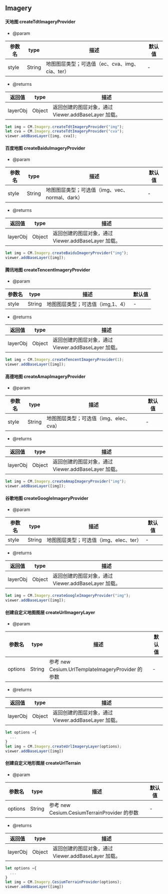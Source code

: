 ## Imagery

#### 天地图 createTdtImageryProvider

- @param

| 参数名 | type   | 描述                                           | 默认值 |
| ------ | ------ | ---------------------------------------------- | ------ |
| style  | String | 地图图层类型；可选值（ec、cva、img、cia、ter） | -      |

- @returns

| 返回值   | type   | 描述                                                |
| -------- | ------ | --------------------------------------------------- |
| layerObj | Object | 返回创建的图层对象，通过 Viewer.addBaseLayer 加载。 |

```js
let img = CM.Imagery.createTdtImageryProvider("img");
let cva = CM.Imagery.createTdtImageryProvider("cva");
viewer.addBaseLayer([img, cva]);
```

#### 百度地图 createBaiduImageryProvider

- @param

| 参数名 | type   | 描述                                           | 默认值 |
| ------ | ------ | ---------------------------------------------- | ------ |
| style  | String | 地图图层类型；可选值（img、vec、normal、dark） | -      |

- @returns

| 返回值   | type   | 描述                                                |
| -------- | ------ | --------------------------------------------------- |
| layerObj | Object | 返回创建的图层对象，通过 Viewer.addBaseLayer 加载。 |

```js
let img = CM.Imagery.createBaiduImageryProvider("img");
viewer.addBaseLayer([img]);
```

#### 腾讯地图 createTencentImageryProvider

- @param

| 参数名 | type   | 描述                             | 默认值 |
| ------ | ------ | -------------------------------- | ------ |
| style  | String | 地图图层类型；可选值（img,1、4） | -      |

- @returns

| 返回值   | type   | 描述                                                |
| -------- | ------ | --------------------------------------------------- |
| layerObj | Object | 返回创建的图层对象，通过 Viewer.addBaseLayer 加载。 |

```js
let img = CM.Imagery.createTencentImageryProvider(1);
viewer.addBaseLayer([img]);
```

#### 高德地图 createAmapImageryProvider

- @param

| 参数名 | type   | 描述                                   | 默认值 |
| ------ | ------ | -------------------------------------- | ------ |
| style  | String | 地图图层类型；可选值（img、elec、cva） | -      |

- @returns

| 返回值   | type   | 描述                                                |
| -------- | ------ | --------------------------------------------------- |
| layerObj | Object | 返回创建的图层对象，通过 Viewer.addBaseLayer 加载。 |

```js
let img = CM.Imagery.createAmapImageryProvider("img");
viewer.addBaseLayer([img]);
```

#### 谷歌地图 createGoogleImageryProvider

- @param

| 参数名 | type   | 描述                                   | 默认值 |
| ------ | ------ | -------------------------------------- | ------ |
| style  | String | 地图图层类型；可选值（img、elec、ter） | -      |

- @returns

| 返回值   | type   | 描述                                                |
| -------- | ------ | --------------------------------------------------- |
| layerObj | Object | 返回创建的图层对象，通过 Viewer.addBaseLayer 加载。 |

```js
let img = CM.Imagery.createGoogleImageryProvider("img");
viewer.addBaseLayer([img]);
```

#### 创建自定义地图图层 createUrlImageryLayer

- @param

| 参数名  | type   | 描述                                              | 默认值 |
| ------- | ------ | ------------------------------------------------- | ------ |
| options | String | 参考 new Cesium.UrlTemplateImageryProvider 的参数 | -      |

- @returns

| 返回值   | type   | 描述                                                |
| -------- | ------ | --------------------------------------------------- |
| layerObj | Object | 返回创建的图层对象，通过 Viewer.addBaseLayer 加载。 |

```js
let options ={
  ...
}
let img = CM.Imagery.createUrlImageryLayer(options);
viewer.addBaseLayer([img])
```

#### 创建自定义地形图层 createUrlTerrain

- @param

| 参数名  | type   | 描述                                         | 默认值 |
| ------- | ------ | -------------------------------------------- | ------ |
| options | String | 参考 new Cesium.CesiumTerrainProvider 的参数 | -      |

- @returns

| 返回值   | type   | 描述                                                |
| -------- | ------ | --------------------------------------------------- |
| layerObj | Object | 返回创建的图层对象，通过 Viewer.addBaseLayer 加载。 |

```js
let options ={
  ...
}
let img = CM.Imagery.CesiumTerrainProvider(options);
viewer.addBaseLayer([img])
```
